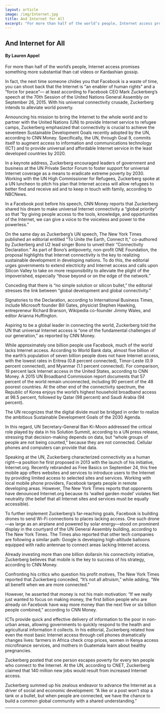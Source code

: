 ```yaml
---
layout: article
image: /img/Internet.jpg
title: And Internet for All 
excerpt: "For more than half of the world’s people, Internet access promises something more substantial than cat videos or Kardashian gossip."
---
```


<h2>And Internet for All</h2>
<h4>By Lauren Appel</h4>

For more than half of the world’s people, Internet access promises something more substantial than cat videos or Kardashian gossip. 

In fact, the next time someone chides you that Facebook is a waste of time, you can shoot back that the Internet is “an enabler of human rights” and a “force for peace”— at least according to Facebook CEO Mark Zuckerberg’s speech at the 70th Session of the United Nations General Assembly on September 26, 2015. With his universal connectivity crusade, Zuckerberg intends to alleviate world poverty. 

Announcing his mission to bring the Internet to the whole world and to partner with the United Nations (UN) to provide Internet service to refugee camps, Zuckerberg emphasized that connectivity is crucial to achieve the seventeen Sustainable Development Goals recently adopted by the UN, according to CNN Money. Specifically, the UN, through Goal 9, commits itself to augment access to information and communications technology (ICT) and to provide universal and affordable Internet service in the least developed countries by 2020. 

In a keynote address, Zuckerberg encouraged leaders of government and business at the UN Private Sector Forum to foster support for universal Internet coverage as a means to eradicate extreme poverty by 2030. Working with the UN High Commissioner for Refugees, Zuckerberg spoke at a UN luncheon to pitch his plan that Internet access will allow refugees to better find and receive aid and to keep in touch with family, according to NBCNews.  

In a Facebook post before his speech, CNN Money reports that Zuckerberg shared his dream to make universal Internet connectivity a “global priority” so that “by giving people access to the tools, knowledge, and opportunities of the Internet, we can give a voice to the voiceless and power to the powerless.”

On the same day as Zuckerberg’s UN speech, The New York Times published an editorial entitled “To Unite the Earth, Connect It,” co-authored by Zuckerberg and U2 lead singer Bono to unveil their “Connectivity Declaration.” As part of Bono’s antipoverty, non-profit ONE Foundation, the proposal highlights that Internet connectivity is the key to realizing sustainable development in developing nations. To do this, the editorial urges governments to extend electricity and Internet access and calls upon Silicon Valley to take on more responsibility to alleviate the plight of the impoverished, especially “those beyond or on the edge of the network.” 

Conceding that there is “no simple solution or silicon bullet,” the editorial stresses the link between “global development and global connectivity.” 

Signatories to the Declaration, according to International Business Times, include Microsoft founder Bill Gates, physicist Stephen Hawking, entrepreneur Richard Branson, Wikipedia co-founder Jimmy Wales, and editor Arianna Huffington.

Aspiring to be a global leader in connecting the world, Zuckerberg told the UN that universal Internet access is “one of the fundamental challenges of our generation,” as reported by CNN Money. 

While approximately one billion people use Facebook, much of the world lacks Internet access. According to World Bank data, almost five billion of the earth’s population of seven billion people does not have Internet access, with the lowest rates in Eritrea (0.8 percent connected), Timor-Leste (0.9 percent connected), and Myanmar (1.1 percent connected). For comparison, 19 percent lack Internet access in the United States, according to CNN Money. A 2015 UN Broadband Commission report documents that 57 percent of the world remain unconnected, including 90 percent of the 48 poorest countries. At the other end of the connectivity spectrum, the Republic of Korea enjoys the world’s highest household broadband access at 98.5 percent, followed by Qatar (98 percent) and Saudi Arabia (94 percent). 

The UN recognizes that the digital divide must be bridged in order to realize the ambitious Sustainable Development Goals of the 2030 Agenda. 

In this regard, UN Secretary-General Ban Ki-Moon addressed the critical role played by data in his Solution Summit, according to a UN press release, stressing that decision-making depends on data, but “whole groups of people are not being counted,” because they are not connected. Cellular phones and computers can provide that data. 

Speaking at the UN, Zuckerberg characterized connectivity as a human right—a position he first proposed in 2013 with the launch of his initiative, Internet.org. Recently rebranded as Free Basics on September 24, this free mobile app offers websites and services to introduce users to the Internet by providing limited access to selected sites and services. Working with local mobile phone providers, Facebook targets people in remote developing areas. However, The New York Times reports that opponents have denounced Internet.org because its ‘walled garden model’ violates Net neutrality (the belief that all Internet sites and services must be equally accessible).

To further implement Zuckerberg’s far-reaching goals, Facebook is building drones to send Wi-Fi connections to places lacking access. One such drone—as large as an airplane and powered by solar energy—stood on prominent display in the courtyard of the UN General Assembly building, according to The New York Times. The Times also reported that other tech companies are following a similar path: Google is developing high-altitude balloons equipped with radio antennae to connect areas lacking Internet access.

Already investing more than one billion dollarsin his connectivity initiative, Zuckerberg believes that mobile is the key to success of his strategy, according to CNN Money. 

Confronting his critics who question his profit motives, The New York Times reported that Zuckerberg conceded, “It’s not all altruism,” while adding, “We all benefit when we are more connected.” 

However, he asserted that money is not his main motivation: “If we really just wanted to focus on making money, the first billion people who are already on Facebook have way more money than the next five or six billion people combined,” according to CNN Money. 

ICTs provide quick and effective delivery of information to the poor in non-urban areas, allowing governments to quickly respond to the health and agricultural information it collects. In his editorial, Zuckerberg related how even the most basic Internet access through cell phones dramatically changes lives: farmers in Africa check crop prices, women in Kenya access microfinance services, and mothers in Guatemala learn about healthy pregnancies. 

Zuckerberg posted that one person escapes poverty for every ten people who connect to the Internet. At the UN, according to CNET, Zuckerberg claimed that 140 million new jobs would result from increased Internet access. 

Zuckerberg summed up his zealous endeavor to advance the Internet as a driver of social and economic development: “A like or a post won’t stop a tank or a bullet, but when people are connected, we have the chance to build a common global community with a shared understanding.”

<hr style="border-color:#7D7D7D;height:0.5px;">
